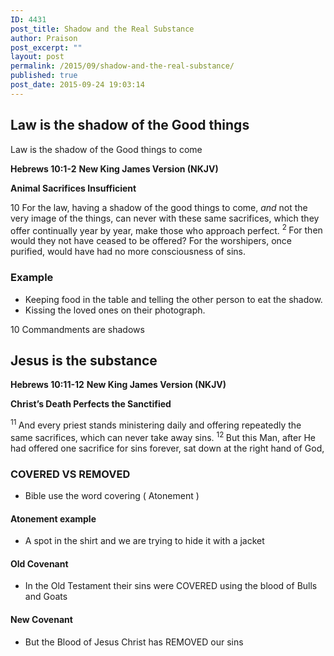 ```yaml
---
ID: 4431
post_title: Shadow and the Real Substance
author: Praison
post_excerpt: ""
layout: post
permalink: /2015/09/shadow-and-the-real-substance/
published: true
post_date: 2015-09-24 19:03:14
---
```

<h2>Law is the shadow of the Good things</h2>
Law is the shadow of the Good things to come

<strong>Hebrews 10:1-2</strong>
<strong> New King James Version (NKJV)</strong>

<strong>Animal Sacrifices Insufficient</strong>
<p class="chapter-2"><span class="text Heb-10-1"><span class="chapternum">10 </span>For the law, having a shadow of the good things to come, <i>and</i> not the very image of the things, can never with these same sacrifices, which they offer continually year by year, make those who approach perfect. </span><span id="en-NKJV-30136" class="text Heb-10-2"><sup class="versenum">2 </sup>For then would they not have ceased to be offered? For the worshipers, once purified, would have had no more consciousness of sins.</span></p>

<h3>Example</h3>
<ul>
	<li>Keeping food in the table and telling the other person to eat the shadow.</li>
	<li>Kissing the loved ones on their photograph.</li>
</ul>
10 Commandments are shadows
<h2>Jesus is the substance</h2>
<strong>Hebrews 10:11-12</strong>
<strong> New King James Version (NKJV)</strong>

<strong>Christ’s Death Perfects the Sanctified</strong>

<span class="text Heb-10-11"><sup class="versenum">11 </sup>And every priest stands ministering daily and offering repeatedly the same sacrifices, which can never take away sins. </span><span id="en-NKJV-30146" class="text Heb-10-12"><sup class="versenum">12 </sup>But this Man, after He had offered one sacrifice for sins forever, sat down at the right hand of God,</span>
<h3>COVERED VS REMOVED</h3>
<ul>
	<li>Bible use the word covering ( Atonement )</li>
</ul>
<h4>Atonement example</h4>
<ul>
	<li>A spot in the shirt and we are trying to hide it with a jacket</li>
</ul>
<h4>Old Covenant</h4>
<ul>
	<li>In the Old Testament their sins were COVERED using the blood of Bulls and Goats</li>
</ul>
<h4>New Covenant</h4>
<ul>
	<li>But the Blood of Jesus Christ has REMOVED our sins</li>
</ul>